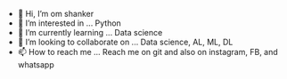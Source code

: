 - 👋 Hi, I’m  om shanker
- 👀 I’m interested in ... Python
- 🌱 I’m currently learning ... Data science
- 💞️ I’m looking to collaborate on ... Data science, AL, ML, DL
- 📫 How to reach me ... Reach me on git and also on instagram, FB, and whatsapp

<!---
om1shanker/om1shanker is a ✨ special ✨ repository because its `README.md` (this file) appears on your GitHub profile.
You can click the Preview link to take a look at your changes.
--->
